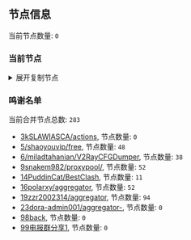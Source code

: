 
## 节点信息
当前节点数量: `0`
### 当前节点
<details>
  <summary>展开复制节点</summary>

    

</details>

### 鸣谢名单
当前合并节点总数: `283`
- [3kSLAWIASCA/actions](https://github.com/kSLAWIASCA/actions), 节点数量: `0`
- [5/shaoyouvip/free](https://github.com/shaoyouvip/free), 节点数量: `48`
- [6/miladtahanian/V2RayCFGDumper](https://github.com/miladtahanian/V2RayCFGDumper), 节点数量: `38`
- [9snakem982/proxypool/](https://github.com/snakem982/proxypool/), 节点数量: `52`
- [14PuddinCat/BestClash](https://github.com/PuddinCat/BestClash), 节点数量: `11`
- [16polarxy/aggregator](https://github.com/polarxy/aggregator), 节点数量: `52`
- [19zzr2002314/aggregator](https://github.com/zzr2002314/aggregator), 节点数量: `94`
- [23dora-admin001/aggregator-](https://github.com/dora-admin001/aggregator-), 节点数量: `0`
- [98back](https://github.com/firefoxmmx2/v2rayshare_subcription), 节点数量: `0`
- [99电报群分享1](https://github.com/cdddbc/getAirport), 节点数量: `0`


